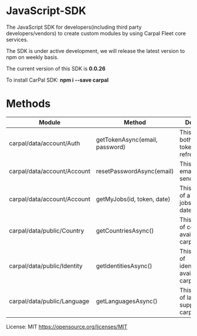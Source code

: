# JavaScript-SDK
The JavaScript SDK for developers(including third party developers/vendors) to create custom modules by using Carpal Fleet core services.

The SDK is under active development, we will release the latest version to npm on weekly basis.

The current version of this SDK is **0.0.26**

To install CarPal SDK: **npm i --save carpal**

# Methods

| Module                        | Method                            | Description          |
| ----------------------------- |-----------------------------------| ---------------------|
| carpal/data/account/Auth      | getTokenAsync(email, password)    | This returns the both access token and refresh token|
| carpal/data/account/Account   | resetPasswordAsync(email)         | This will call the email service to send out a link |
| carpal/data/account/Account   | getMyJobs(id, token, date)        | This returns list of a driver's jobs for given date |
| carpal/data/public/Country    | getCountriesAsync()               | This returns list of countries availale for carpal services |
| carpal/data/public/Identity   | getIdentitiesAsync()              | This returns list of identities(cities) available for carpal services|
| carpal/data/public/Language   | getLanguagesAsync()               | This returns list of languages supported by carpal system |


License: MIT https://opensource.org/licenses/MIT
